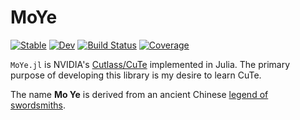 # MoYe

[![Stable](https://img.shields.io/badge/docs-stable-blue.svg)](https://YichengDWu.github.io/MoYe.jl/stable/)
[![Dev](https://img.shields.io/badge/docs-dev-blue.svg)](https://YichengDWu.github.io/MoYe.jl/dev/)
[![Build Status](https://github.com/YichengDWu/MoYe.jl/actions/workflows/CI.yml/badge.svg?branch=main)](https://github.com/YichengDWu/MoYe.jl/actions/workflows/CI.yml?query=branch%3Amain)
[![Coverage](https://codecov.io/gh/YichengDWu/MoYe.jl/branch/main/graph/badge.svg)](https://codecov.io/gh/YichengDWu/MoYe.jl)

`MoYe.jl` is NVIDIA's [Cutlass/CuTe](https://github.com/NVIDIA/cutlass/blob/main/) implemented in Julia.
The primary purpose of developing this library is my desire to learn CuTe.

The name **Mo Ye** is derived from an ancient Chinese [legend of swordsmiths](https://en.wikipedia.org/wiki/Gan_Jiang_and_Mo_Ye).

